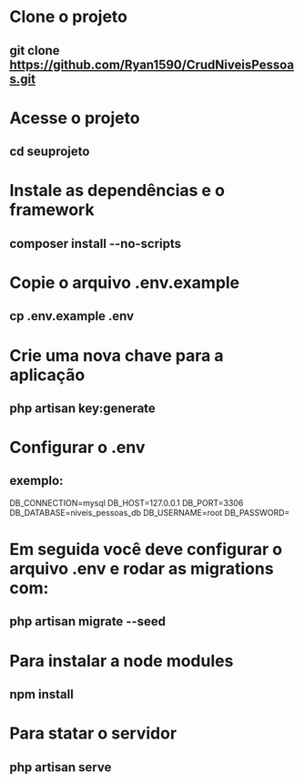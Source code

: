 # Clone o projeto
## git clone https://github.com/Ryan1590/CrudNiveisPessoas.git


# Acesse o projeto
## cd seuprojeto


# Instale as dependências e o framework
## composer install --no-scripts


# Copie o arquivo .env.example
## cp .env.example .env


# Crie uma nova chave para a aplicação
## php artisan key:generate


# Configurar o .env 

## exemplo:
DB_CONNECTION=mysql
DB_HOST=127.0.0.1
DB_PORT=3306
DB_DATABASE=niveis_pessoas_db
DB_USERNAME=root
DB_PASSWORD=

# Em seguida você deve configurar o arquivo .env e rodar as migrations com:
## php artisan migrate --seed

# Para instalar a node modules
## npm install

# Para statar o servidor
## php artisan serve